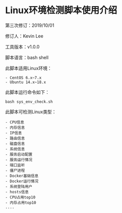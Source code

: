 # Linux环境检测脚本使用介绍

第三次修订：2019/10/01

修订人：Kevin Lee 

工具版本：v1.0.0 

脚本语言：bash shell



此脚本适用Linux环境：

```
- CentOS 6.x~7.x
- Ubuntu 14.x~18.x
```

此脚本运行命令如下：

```
bash sys_env_check.sh
```

此脚本可检测Linux类型：

```
- CPU信息
- 内存信息
- IP信息
- 路由信息
- 磁盘信息
- 系统信息
- 服务启动配置
- 服务运行情况
- 端口监听
- 僵尸进程
- Docker基础信息
- Docker运行情况
- 系统登陆用户
- hosts信息
- CPU占用top10
- 内存占用top10
....
```